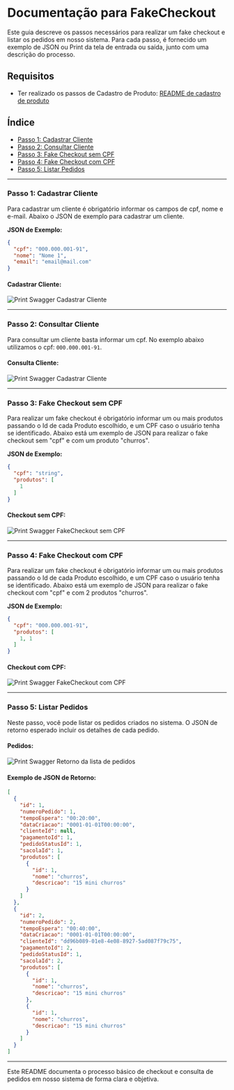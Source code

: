 # Documentação para FakeCheckout

Este guia descreve os passos necessários para realizar um fake checkout e listar os pedidos em nosso sistema. Para cada passo, é fornecido um exemplo de JSON ou Print da tela de entrada ou saída, junto com uma descrição do processo.

## Requisitos
- Ter realizado os passos de Cadastro de Produto: 
[README de cadastro de produto](./Readme/README_PRODUTO.md)


## Índice
- [Passo 1: Cadastrar Cliente](#passo-1-cadastrar-cliente)
- [Passo 2: Consultar Cliente](#passo-2-consultar-cliente)
- [Passo 3: Fake Checkout sem CPF](#passo-3-fake-checkout-sem-cpf)
- [Passo 4: Fake Checkout com CPF](#passo-4-fake-checkout-com-cpf)
- [Passo 5: Listar Pedidos](#passo-5-listar-pedidos)

---


### Passo 1: Cadastrar Cliente

Para cadastrar um cliente é obrigatório informar os campos de cpf, nome e e-mail. Abaixo o JSON de exemplo para cadastrar um cliente. 

**JSON de Exemplo:**

```json
{
  "cpf": "000.000.001-91",
  "nome": "Nome 1",
  "email": "email@mail.com"
}

```

#### Cadastrar Cliente:

![Print Swagger Cadastrar Cliente](./CadastrarCliente.png)

---


### Passo 2: Consultar Cliente

Para consultar um cliente basta informar um cpf. No exemplo abaixo utilizamos o cpf: <code>000.000.001-91</code>. 

#### Consulta Cliente:

![Print Swagger Cadastrar Cliente](./ConsultaCliente.png)

---


### Passo 3: Fake Checkout sem CPF

Para realizar um fake checkout é obrigatório informar um ou mais produtos passando o Id de cada Produto escolhido, e um CPF caso o usuário tenha se identificado. Abaixo está um exemplo de JSON para realizar o fake checkout sem "cpf" e com um produto "churros".

**JSON de Exemplo:**

```json
{
  "cpf": "string",
  "produtos": [
    1
  ]
}

```

#### Checkout sem CPF:

![Print Swagger FakeCheckout sem CPF](./FakeCheckout_sem_CPF.jpg)

---


### Passo 4: Fake Checkout com CPF

Para realizar um fake checkout é obrigatório informar um ou mais produtos passando o Id de cada Produto escolhido, e um CPF caso o usuário tenha se identificado. Abaixo está um exemplo de JSON para realizar o fake checkout com "cpf" e com 2 produtos "churros".

**JSON de Exemplo:**

```json
{
  "cpf": "000.000.001-91",
  "produtos": [
    1, 1
  ]
}

```

#### Checkout com CPF:

![Print Swagger FakeCheckout com CPF](./FakeCheckout_com_CPF.png)

---

### Passo 5: Listar Pedidos

Neste passo, você pode listar os pedidos criados no sistema. O JSON de retorno esperado incluir os detalhes de cada pedido.

#### Pedidos:

![Print Swagger Retorno da lista de pedidos](./ListarPedidos.png)

#### Exemplo de JSON de Retorno:

```json
[
  {
    "id": 1,
    "numeroPedido": 1,
    "tempoEspera": "00:20:00",
    "dataCriacao": "0001-01-01T00:00:00",
    "clienteId": null,
    "pagamentoId": 1,
    "pedidoStatusId": 1,
    "sacolaId": 1,
    "produtos": [
      {
        "id": 1,
        "nome": "churros",
        "descricao": "15 mini churros"
      }
    ]
  },
  {
    "id": 2,
    "numeroPedido": 2,
    "tempoEspera": "00:40:00",
    "dataCriacao": "0001-01-01T00:00:00",
    "clienteId": "dd96b089-01e8-4e08-8927-5ad087f79c75",
    "pagamentoId": 2,
    "pedidoStatusId": 1,
    "sacolaId": 2,
    "produtos": [
      {
        "id": 1,
        "nome": "churros",
        "descricao": "15 mini churros"
      },
      {
        "id": 1,
        "nome": "churros",
        "descricao": "15 mini churros"
      }
    ]
  }
]
```
---

Este README documenta o processo básico de checkout e consulta de pedidos em nosso sistema de forma clara e objetiva.

